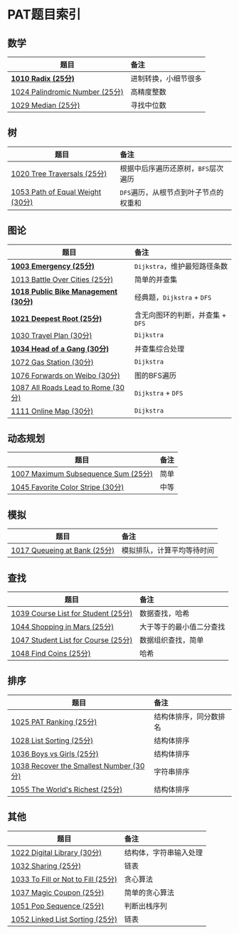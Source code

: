 # PAT题目索引

## 数学

| 题目                                                         | 备注                 |
| ------------------------------------------------------------ | :------------------- |
| **[1010 Radix (25分)](https://pintia.cn/problem-sets/994805342720868352/problems/994805507225665536)** | 进制转换，小细节很多 |
| [1024 Palindromic Number (25分)](https://pintia.cn/problem-sets/994805342720868352/problems/994805476473028608) | 高精度整数           |
| [1029 Median (25分)](https://pintia.cn/problem-sets/994805342720868352/problems/994805466364755968) | 寻找中位数           |



## 树

| 题目                                                         | 备注                                  |
| ------------------------------------------------------------ | :------------------------------------ |
| [1020 Tree Traversals (25分)](https://pintia.cn/problem-sets/994805342720868352/problems/994805485033603072) | 根据中后序遍历还原树，`BFS`层次遍历   |
| [1053 Path of Equal Weight (30分)](https://pintia.cn/problem-sets/994805342720868352/problems/994805424153280512) | `DFS`遍历，从根节点到叶子节点的权重和 |



## 图论

| 题目                                                         | 备注                             |
| ------------------------------------------------------------ | :------------------------------- |
| **[1003 Emergency (25分)](https://pintia.cn/problem-sets/994805342720868352/problems/994805523835109376)** | `Dijkstra`，维护最短路径条数     |
| [1013 Battle Over Cities (25分)](https://pintia.cn/problem-sets/994805342720868352/problems/994805500414115840) | 简单的并查集                     |
| **[1018 Public Bike Management (30分)](https://github.com/shanq21/notes/blob/master/PAT/1018%20Public%20Bike%20Management%20(30%E5%88%86).md)** | 经典题，`Dijkstra` + `DFS`       |
| **[1021 Deepest Root (25分)](https://github.com/shanq21/notes/blob/master/PAT/1021%20Deepest%20Root%20(25%E5%88%86).md)** | 含无向图环的判断，并查集 + `DFS` |
| [1030 Travel Plan (30分)](https://github.com/shanq21/notes/blob/master/PAT/1030%20Travel%20Plan%20(30%E5%88%86).md) | `Dijkstra`                       |
| **[1034 Head of a Gang (30分)](https://pintia.cn/problem-sets/994805342720868352/problems/994805456881434624)** | 并查集综合处理                   |
| [1072 Gas Station (30分)](https://pintia.cn/problem-sets/994805342720868352/problems/994805396953219072) | `Dijkstra`                       |
| [1076 Forwards on Weibo (30分)](https://pintia.cn/problem-sets/994805342720868352/problems/994805392092020736) | 图的BFS遍历                      |
| [1087 All Roads Lead to Rome (30分)](https://pintia.cn/problem-sets/994805342720868352/problems/994805379664297984) | `Dijkstra` + `DFS`               |
| [1111 Online Map (30分)](https://pintia.cn/problem-sets/994805342720868352/problems/994805358663417856) | `Dijkstra`                       |



## 动态规划

| 题目                                                         | 备注 |
| ------------------------------------------------------------ | :--- |
| [1007 Maximum Subsequence Sum (25分)](https://pintia.cn/problem-sets/994805342720868352/problems/994805514284679168) | 简单 |
| [1045 Favorite Color Stripe (30分)](https://pintia.cn/problem-sets/994805342720868352/problems/994805437411475456) | 中等 |



## 模拟

| 题目                                                         | 备注                       |
| ------------------------------------------------------------ | :------------------------- |
| [1017 Queueing at Bank (25分)](https://pintia.cn/problem-sets/994805342720868352/problems/994805491530579968) | 模拟排队，计算平均等待时间 |



## 查找

| 题目                                                         | 备注                     |
| ------------------------------------------------------------ | :----------------------- |
| [1039 Course List for Student (25分)](https://pintia.cn/problem-sets/994805342720868352/problems/994805447855292416) | 数据查找，哈希           |
| [1044 Shopping in Mars (25分)](https://pintia.cn/problem-sets/994805342720868352/problems/994805439202443264) | 大于等于的最小值二分查找 |
| [1047 Student List for Course (25分)](https://pintia.cn/problem-sets/994805342720868352/problems/994805433955368960) | 数据组织查找，简单       |
| [1048 Find Coins (25分)](https://pintia.cn/problem-sets/994805342720868352/problems/994805432256675840) | 哈希                     |



## 排序

| 题目                                                         | 备注                   |
| ------------------------------------------------------------ | :--------------------- |
| [1025 PAT Ranking (25分)](https://pintia.cn/problem-sets/994805342720868352/problems/994805474338127872) | 结构体排序，同分数排名 |
| [1028 List Sorting (25分)](https://pintia.cn/problem-sets/994805342720868352/problems/994805468327690240) | 结构体排序             |
| [1036 Boys vs Girls (25分)](https://pintia.cn/problem-sets/994805342720868352/problems/994805453203030016) | 结构体排序             |
| [1038 Recover the Smallest Number (30分)](https://pintia.cn/problem-sets/994805342720868352/problems/994805449625288704) | 字符串排序             |
| [1055 The World's Richest (25分)](https://pintia.cn/problem-sets/994805342720868352/problems/994805421066272768) | 结构体排序             |



## 其他

| 题目                                                         | 备注                   |
| ------------------------------------------------------------ | :--------------------- |
| [1022 Digital Library (30分)](https://pintia.cn/problem-sets/994805342720868352/problems/994805480801550336) | 结构体，字符串输入处理 |
| [1032 Sharing (25分)](https://pintia.cn/problem-sets/994805342720868352/problems/994805460652113920) | 链表                   |
| [1033 To Fill or Not to Fill (25分)](https://pintia.cn/problem-sets/994805342720868352/problems/994805458722734080) | 贪心算法               |
| [1037 Magic Coupon (25分)](https://pintia.cn/problem-sets/994805342720868352/problems/994805451374313472) | 简单的贪心算法         |
| [1051 Pop Sequence (25分)](https://pintia.cn/problem-sets/994805342720868352/problems/994805427332562944) | 判断出栈序列           |
| [1052 Linked List Sorting (25分)](https://pintia.cn/problem-sets/994805342720868352/problems/994805425780670464) | 链表                   |


